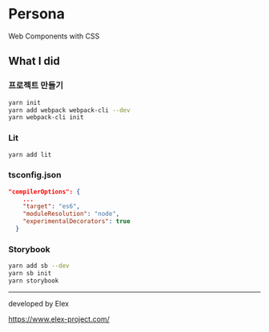 # Persona

Web Components with CSS

## What I did

### 프로젝트 만들기

```bash
yarn init
yarn add webpack webpack-cli --dev
yarn webpack-cli init
```

### Lit

```bash
yarn add lit
```

### tsconfig.json

```json
"compilerOptions": {
    ...
    "target": "es6",
    "moduleResolution": "node",
    "experimentalDecorators": true
  }
```

### Storybook

```bash
yarn add sb --dev
yarn sb init
yarn storybook
```

---

developed by Elex

https://www.elex-project.com/
